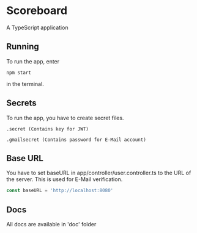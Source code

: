 # Scoreboard
A TypeScript application
## Running
To run the app, enter
```
npm start
```
in the terminal.
## Secrets
To run the app, you have to create secret files.
```
.secret (Contains key for JWT)
```
```
.gmailsecret (Contains password for E-Mail account)
```
## Base URL
You have to set baseURL in app/controller/user.controller.ts to the URL of the server. This is used for E-Mail verification.
```ts
const baseURL = 'http://localhost:8080'
```
## Docs
All docs are available in 'doc' folder